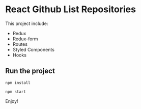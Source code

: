 # React Github List Repositories

This project include:
- Redux
- Redux-form
- Routes
- Styled Components
- Hooks

## Run the project

```npm install```

```npm start```

Enjoy!
